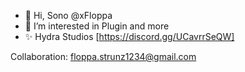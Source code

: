 - 👋 Hi, Sono @xFloppa
- 👀 I’m interested in Plugin and more
- ✨ Hydra Studios [https://discord.gg/UCavrrSeQW]
<!---
xFloppa/xFloppa is a ✨ special ✨ repository because its `README.md` (this file) appears on your GitHub profile.
You can click the Preview link to take a look at your changes.
--->

Collaboration: floppa.strunz1234@gmail.com
